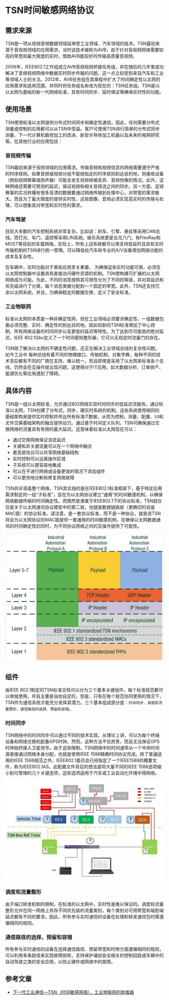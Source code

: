 # TSN时间敏感网络协议

## 需求来源

TSN是一项从视频音频数据领域延伸至工业领域、汽车领域的技术。TSN最初来源于音视频领域的应用需求，当时该技术被称为AVB，由于针对音视频网络需要较高的带宽和最大限度的实时，借助AVB能较好的传输高质量音视频。

2006年，IEEE802.1工作组成立AVB音频视频桥接任务组，并在随后的几年里成功解决了音频视频网络中数据实时同步传输的问题。这一点立刻受到来自汽车和工业等领域人士的关注。2012年，AVB任务组在其章程中扩大了时间确定性以太网的应用需求和适用范围，并同时将任务组名称改为现在的：TSN任务组。TSN是以以太网为基础的新一代网络标准，具有时间同步、延时保证等确保实时性的功能。

## 使用场景

TSN使用标准以太网提供分布式时间同步和确定性通信。因此，任何需要分布式测量或控制的应用都可以从TSN中受益。客户可使用TSN进行简单的分布式同步测量、下一代计算机数控加工的改进、新型半导体加工机器以及未来的电网研究等。在其他行业的应用包括：

### 音视频传输

TSN最初来源于视频领域的应用需求。传输音频和视频信息的网络需要遵守严格的时序规则。如果音频或视频分组不能按指定的时序规则到达目的地，则接收设备（例如视频屏幕或扬声器）可能会发生视频帧被丢弃、音频伪像的情况。此外，这种网络还需要可预测的延迟，保证视频和相关音频流之间的同步。另一方面，足球赛事的实况转播有很多高清的数据要通过网络传输到处理中心，对带宽的需求极大。而且为了最大限度的提供实时性，这些图像、音频必须实现高实时的传输与处理，可以想象其对带宽和实时性的需求。

### 汽车驾驶

目前大多数的汽车控制系统非常复杂。比如说：刹车、引擎、悬挂等采用CAN总线。而灯光、车门、遥控等采用LIN系统。娱乐系统更是五花八门，有FlexRay和MOST等目前的车载网络。实际上，所有上述系统都可以用支持低延时且具有实时传输机制的TSN进行统一管理。可以降低给汽车和专业的A/V设备增加网络功能的成本及复杂性。

在车辆中，实时功能对于某些应用至关重要。 为确保这些实时功能可用，必须在以太网控制器中设置具有直接访问硬件资源的机制。TSN使构建可扩展的以太网网络成为可能。为此，不同的消息按照其可用性分为了不同的等级，并对其延迟和优先级进行了分类，每个消息类被分配到一个固定的带宽。此外，TSN还支持冗余以太网系统，并且，为确保稳定的数据交换，定义了安全标准。

### 工业物联网

标准以太网的本质是一种非确定性网，但在工业领域必须要求确定性，一组数据包裹必须完整、实时、确定性的到达目的地，因此较新的TSN标准增加了中心控制、所有网络设备的时间同步以及更低的延迟等特性。为了达到尽可能低的绝对延迟，IEEE 802.1Qbv定义了一个时间感知整形器，它可以无视定时流量门的存在。

TSN除了解决以太网的不确定性问题，还正在解决工业领域总线的复杂性问题。如今工业中
每种总线有着不同的物理接口、传输机制、对象字典，每种不同的技术背后都有不同的厂商在支持，难以统一。而且即使是采用了以太网来标准各个总线，仍然会在互操作层出现问题，这使得对于IT应用，如大数据分析、订单排产、能源优化等应用遇到了障碍。

## 具体内容

TSN是一组以太网标准，允许通过802网络实现时间同步的低延迟流服务。通过标准以太网，TSN创建了分布式，同步，硬实时系统的机制。这些系统使用相同的基础架构来提供实时控制并传达所有标准IT数据，从而为控制、测量、配置、UI和文件交换基础架构的融合提供动力。通过基于时间定义队列，TSN可确保通过交换网络的流量具有有限的最大延迟。这意味着标准以太网现在可以：

* 通过交换网络保证消息延迟
* 关键和非关键流量可以在一个网络中融合
* 更高层协议可以共享网络基础结构
* 实时控制可以远离操作区域
* 子系统可以更容易地集成
* 可以在不进行网络或设备更改的情况下添加组件
* 可以更快地诊断和修复网络故障

TSN并非涵盖整个网络，TSN其实指的是在IEEE802.1标准框架下，基于特定应用需求制定的一组“子标准”，旨在为以太网协议建立“通用”的时间敏感机制，以确保网络数据传输的时间确定性。而既然是隶属于IEEE802.1下的协议标准，TSN就仅仅是关于以太网通讯协议模型中的第二层，也就是数据链路层（更确切的说是MAC层）的协议标准。请注意，是一套协议标准，而不是一种协议，就是说TSN将会为以太网协议的MAC层提供一套通用的时间敏感机制，在确保以太网数据通讯的时间确定性的同时，为不同协议网络之间的互操作提供了可能性。

![](../../resources/imgs/TSN_architecture.jpg)

## 组件

由IEEE 802.1制定的TSN标准文档可以分为三个基本关键组件。每个标准规范都可以单独使用，并且主要是自给自足的。但是，只有在每个规范协同使用的情况下，TSN作为通信系统才能充分发挥其潜力。三个基本组成部分是：`时间同步，调度和流量整形，通信路径的选择、预留和容错`。

### 时间同步

TSN网络中的时间同步可以通过不同的技术实现。从理论上讲，可以为每个终端设备和网络交换机配备GPS时钟。然而，这种方法不仅昂贵，而且无法保证GPS时钟始终接入卫星信号。由于这些限制，TSN网络中的时间通常从一个中央时间源直接通过网络本身分配，也就是使用IEEE 1588精确时间协议完成。除了普遍适用的IEEE 1588规范之外，IEEE802.1委员会已经指定了一个IEEE1588的概要文件，称为IEEE802.1AS。此配置文件背后的想法是将大量不同的IEEE 1588选项缩小到可管理的几个关键选项，这些选项适用于汽车或工业自动化环境中得网络。

![](../../resources/images/../imgs/TSN_time_sync.jpg)

### 调度和流量整形

由于端口转发机制的限制，在标准的以太网中，实时性是难以保证的。调度和流量整形允许在同一网络上共存不同优先级的流量类别，每个类别对可用带宽和端到端延迟都有不同的要求。因此，所有参与实时通信的设备在处理和转发通信包时需遵循相同的规则。

### 通信路径的选择，预留和容错

所有参与实时通信的设备在选择通信路径、预留带宽和时隙方面遵循相同的规则，可以利用多条路径来实现故障排除，支持保护诸如安全相关的控制回路或车辆中的自动驾驶之类的安全应用，以防止硬件或网络中的故障。

## 参考文章

* [下一代工业通信—TSN（时间敏感网络），工业物联网的助推器](https://www.sdnlab.com/22868.html)